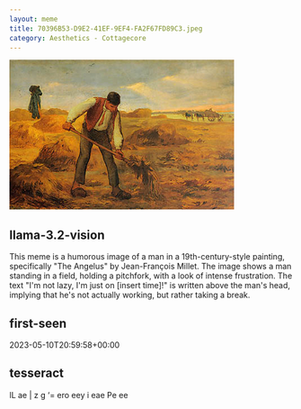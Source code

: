 ```yaml
---
layout: meme
title: 70396B53-D9E2-41EF-9EF4-FA2F67FD89C3.jpeg
category: Aesthetics - Cottagecore
---
```


<div markdown="0"><a href="70396B53-D9E2-41EF-9EF4-FA2F67FD89C3.jpeg"><img class="photo" src="70396B53-D9E2-41EF-9EF4-FA2F67FD89C3.jpeg" /></a>

<h2>llama-3.2-vision</h2>
<p title="Llama-3.2-11B is a really good model that probably gets the visual details right but doesn't understand literary or media references, and often fails to accurately represent the physical arrangement of objects and the implied relationships between the objects.">This meme is a humorous image of a man in a 19th-century-style painting, specifically &quot;The Angelus&quot; by Jean-François Millet. The image shows a man standing in a field, holding a pitchfork, with a look of intense frustration. The text &quot;I&#x27;m not lazy, I&#x27;m just on [insert time]!&quot; is written above the man&#x27;s head, implying that he&#x27;s not actually working, but rather taking a break.</p>

<h2>first-seen</h2>
<p title="Because Git doesn't preserve file modification times, this metadata file contains the file's modification time when it was added to the library.">2023-05-10T20:59:58+00:00</p>

<h2>tesseract</h2>
<p title="Tesseract is often terrible and just gives a lot of nonsense characters, but it used to be the state of the art, and usually it is better at correctly representing text than llama-3.2-vision-11b.">lL ae |  z g ‘= ero eey i eae Pe ee</p>

</div>

